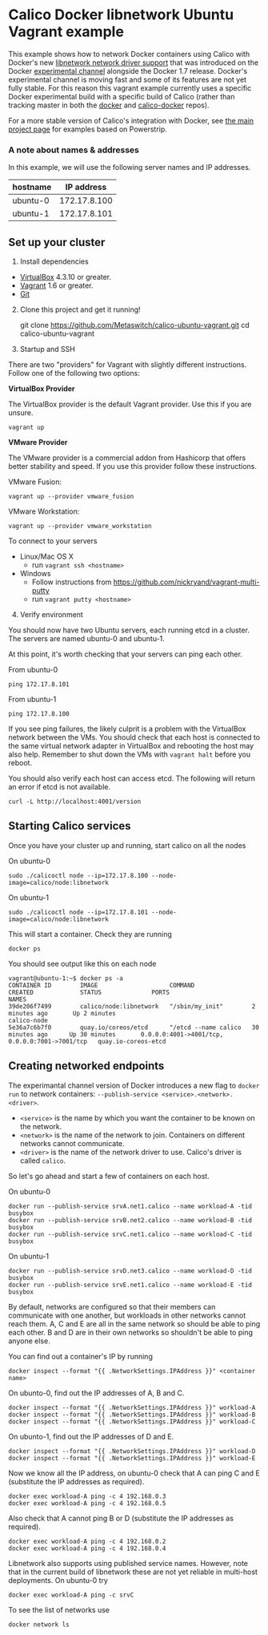 # Calico Docker libnetwork Ubuntu Vagrant example

This example shows how to network Docker containers using Calico with Docker's new [libnetwork network driver support](https://github.com/docker/libnetwork) that was introduced on the Docker [experimental channel](https://github.com/docker/docker/tree/master/experimental) alongside the Docker 1.7 release.  Docker's experimental channel is moving fast and some of its features are not yet fully stable.  For this reason this vagrant example currently uses a specific Docker experimental build with a specific build of Calico (rather than tracking master in both the [docker](https://github.com/docker/docker) and [calico-docker](https://github.com/Metaswitch/calico-docker) repos).

For a more stable version of Calico's integration with Docker, see [the main project page](https://github.com/Metaswitch/calico-docker) for examples based on Powerstrip.

### A note about names & addresses
In this example, we will use the following server names and IP addresses.

| hostname   | IP address   |
|------------|--------------|
| ubuntu-0  | 172.17.8.100 |
| ubuntu-1  | 172.17.8.101 |

## Set up your cluster

1) Install dependencies

* [VirtualBox][virtualbox] 4.3.10 or greater.
* [Vagrant][vagrant] 1.6 or greater.
* [Git][git]

2) Clone this project and get it running!

    git clone https://github.com/Metaswitch/calico-ubuntu-vagrant.git
    cd calico-ubuntu-vagrant

3) Startup and SSH

There are two "providers" for Vagrant with slightly different instructions.
Follow one of the following two options:

**VirtualBox Provider**

The VirtualBox provider is the default Vagrant provider. Use this if you are unsure.

    vagrant up

**VMware Provider**

The VMware provider is a commercial addon from Hashicorp that offers better stability and speed.
If you use this provider follow these instructions.

VMware Fusion:

    vagrant up --provider vmware_fusion

VMware Workstation:

    vagrant up --provider vmware_workstation

To connect to your servers
* Linux/Mac OS X
    * run `vagrant ssh <hostname>`
* Windows
    * Follow instructions from https://github.com/nickryand/vagrant-multi-putty
    * run `vagrant putty <hostname>`

4) Verify environment

You should now have two Ubuntu servers, each running etcd in a cluster. The servers are named ubuntu-0 and ubuntu-1.

At this point, it's worth checking that your servers can ping each other.

From ubuntu-0

    ping 172.17.8.101

From ubuntu-1

    ping 172.17.8.100

If you see ping failures, the likely culprit is a problem with the VirtualBox network between the VMs.  You should check that each host is connected to the same virtual network adapter in VirtualBox and rebooting the host may also help.  Remember to shut down the VMs with `vagrant halt` before you reboot.

You should also verify each host can access etcd.  The following will return an error if etcd is not available.

    curl -L http://localhost:4001/version

## Starting Calico services<a id="calico-services"></a>

Once you have your cluster up and running, start calico on all the nodes

On ubuntu-0

    sudo ./calicoctl node --ip=172.17.8.100 --node-image=calico/node:libnetwork

On ubuntu-1

    sudo ./calicoctl node --ip=172.17.8.101 --node-image=calico/node:libnetwork

This will start a container. Check they are running

    docker ps

You should see output like this on each node

    vagrant@ubuntu-1:~$ docker ps -a
    CONTAINER ID        IMAGE                    COMMAND                CREATED             STATUS              PORTS                                            NAMES
    39de206f7499        calico/node:libnetwork   "/sbin/my_init"        2 minutes ago       Up 2 minutes                                                         calico-node
    5e36a7c6b7f0        quay.io/coreos/etcd      "/etcd --name calico   30 minutes ago      Up 30 minutes       0.0.0.0:4001->4001/tcp, 0.0.0.0:7001->7001/tcp   quay.io-coreos-etcd

## Creating networked endpoints

The experimantal channel version of Docker introduces a new flag to `docker run` to network containers:  `--publish-service <service>.<network>.<driver>`.

 * `<service>` is the name by which you want the container to be known on the network.
 * `<network>` is the name of the network to join.  Containers on different networks cannot communicate.
 * `<driver>` is the name of the network driver to use.  Calico's driver is called `calico`.

So let's go ahead and start a few of containers on each host.

On ubuntu-0

    docker run --publish-service srvA.net1.calico --name workload-A -tid busybox
    docker run --publish-service srvB.net2.calico --name workload-B -tid busybox
    docker run --publish-service srvC.net1.calico --name workload-C -tid busybox

On ubuntu-1

    docker run --publish-service srvD.net3.calico --name workload-D -tid busybox
    docker run --publish-service srvE.net1.calico --name workload-E -tid busybox

By default, networks are configured so that their members can communicate with one another, but workloads in other networks cannot reach them.  A, C and E are all in the same network so should be able to ping each other.  B and D are in their own networks so shouldn't be able to ping anyone else.

You can find out a container's IP by running

    docker inspect --format "{{ .NetworkSettings.IPAddress }}" <container name>

On ubunto-0, find out the IP addresses of A, B and C.

    docker inspect --format "{{ .NetworkSettings.IPAddress }}" workload-A
    docker inspect --format "{{ .NetworkSettings.IPAddress }}" workload-B
    docker inspect --format "{{ .NetworkSettings.IPAddress }}" workload-C
    
On ubunto-1, find out the IP addresses of D and E.

    docker inspect --format "{{ .NetworkSettings.IPAddress }}" workload-D
    docker inspect --format "{{ .NetworkSettings.IPAddress }}" workload-E
    
Now we know all the IP address, on ubuntu-0 check that A can ping C and E (substitute the IP addresses as required).

    docker exec workload-A ping -c 4 192.168.0.3
    docker exec workload-A ping -c 4 192.168.0.5

Also check that A cannot ping B or D (substitute the IP addresses as required).

    docker exec workload-A ping -c 4 192.168.0.2
    docker exec workload-A ping -c 4 192.168.0.4

Libnetwork also supports using published service names.  However, note that in the current build of libnetwork these are not yet reliable in multi-host deployments.  On ubuntu-0 try

    docker exec workload-A ping -c srvC

To see the list of networks use

    docker network ls

[calico-ubuntu-vagrant]: https://github.com/Metaswitch/calico-ubuntu-vagrant-example
[virtualbox]: https://www.virtualbox.org/
[vagrant]: https://www.vagrantup.com/downloads.html
[using-calico]: https://github.com/Metaswitch/calico-docker/blob/master/docs/GettingStarted.md
[git]: http://git-scm.com/
